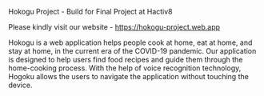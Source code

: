 Hokogu Project - Build for Final Project at Hactiv8

Please kindly visit our website - https://hokogu-project.web.app

Hokogu is a web application helps people cook at home, eat at home, and stay at home, in the current era of the COVID-19 pandemic. Our application is designed to help users find food recipes and guide them through the home-cooking process. With the help of voice recognition technology, Hogoku allows the users to navigate the application without touching the device.
